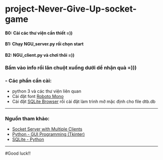 # project-Never-Give-Up-socket-game

#### B0: Cài các thư viện cần thiết =))

#### B1: Chạy NGU_server.py rồi chọn start

#### B2: NGU_client.py và chơi thôi =))

### **Bấm vào info rồi lăn chuột xuống dưới dể nhận quà =)))**

### - Các phần cần cài:

- python 3 và các thư viện liên quan
- Cài đặt font [Roboto Mono](https://fonts.google.com/specimen/Roboto+Mono?query=roboto+)
- Cài đặt [SQLite Browser](https://sqlitebrowser.org/blog/version-3-12-2-released/) rồi cài đặt làm trình mở mặc định cho file dtb.db

-------------------------------------------------------------------------

### Nguồn tham khảo:

- [Socket Server with Multiple Clients](https://codezup.com/socket-server-with-multiple-clients-model-multithreading-python/)
- [Python - GUI Programming (Tkinter)](https://www.tutorialspoint.com/python/python_gui_programming.htm)
- [SQLite - Python](https://www.tutorialspoint.com/sqlite/sqlite_python.htm)

-------------------------------------------------------------------------
#Good luck!!
